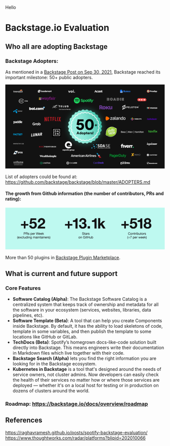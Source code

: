 Hello

# Backstage.io Evaluation

## Who all are adopting Backstage

### Backstage Adopters:
As mentioned in a [Backstage Post on Sep 30, 2021](https://backstage.io/blog/2021/09/30/50-public-adopters), Backstage reached its important milestone: 50+ public adopters. 

![Backstage's public adopters](./images/50-public-adopters.png)

List of adopters could be found at: https://github.com/backstage/backstage/blob/master/ADOPTERS.md

#### The growth from Github information (the number of contributors, PRs and rating):
![Backstage stats](./images/backstage-stats.png)

More than 50 plugins in [Backstage Plugin Marketplace](https://backstage.io/plugins).

## What is current and future support

### Core Features  
- **Software Catalog (Alpha)**: The Backstage Software Catalog is a centralized system that keeps track of ownership and metadata for all the software in your ecosystem (services, websites, libraries, data pipelines, etc).  
- **Software Template (Beta)**: A tool that can help you create Components inside Backstage. By default, it has the ability to load skeletons of code, template in some variables, and then publish the template to some locations like GitHub or GitLab.  
- **TechDocs (Beta)**: Spotify’s homegrown docs-like-code solution built directly into Backstage. This means engineers write their documentation in Markdown files which live together with their code.  
- **Backstage Search (Alpha)** lets you find the right information you are looking for in the Backstage ecosystem.  
- **Kubernetes in Backstage** is a tool that's designed around the needs of service owners, not cluster admins. Now developers can easily check the health of their services no matter how or where those services are deployed — whether it's on a local host for testing or in production on dozens of clusters around the world.  

### Roadmap: https://backstage.io/docs/overview/roadmap



## References
https://raghavramesh.github.io/posts/spotify-backstage-evaluation/
https://www.thoughtworks.com/radar/platforms?blipid=202010066
